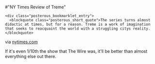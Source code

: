 #"NY Times Review of Treme"


    <div class="posterous_bookmarklet_entry">
      <blockquote class="posterous_short_quote">The series turns almost didactic at times, but for a reason. Treme is a work of imagination that seeks to reacquaint the world with a struggling citys reality.</blockquote>

<div class="posterous_quote_citation">via <a href="http://www.nytimes.com/2010/04/09/arts/television/09treme.html?pagewanted=2">nytimes.com</a></div>
    <p>If it's even 1/10th the show that The Wire was, it'll be better than almost everything else out there.</p></div>
  
